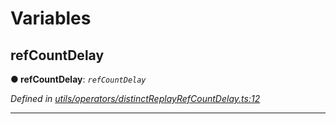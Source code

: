 

# Variables

<a id="refcountdelay"></a>

##  refCountDelay

**● refCountDelay**: *`refCountDelay`*

*Defined in [utils/operators/distinctReplayRefCountDelay.ts:12](https://github.com/paritytech/js-libs/blob/fed24c5/packages/light.js/src/utils/operators/distinctReplayRefCountDelay.ts#L12)*

___

